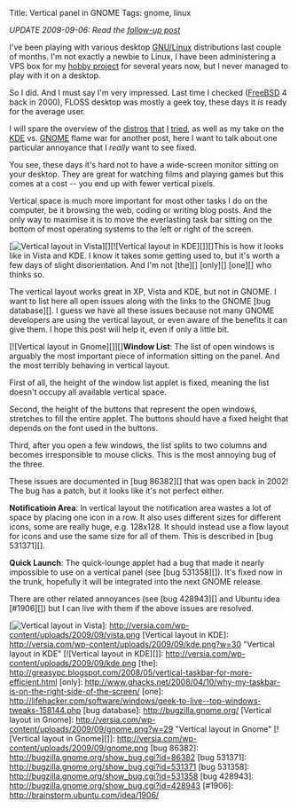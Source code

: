 Title: Vertical panel in GNOME
Tags: gnome, linux

*UPDATE 2009-09-06: Read the [follow-up post][]*

I've been playing with various desktop [GNU/Linux][] distributions last
couple of months. I'm not exactly a newbie to Linux, I have been
administering a VPS box for my [hobby project][] for several years now,
but I never managed to play with it on a desktop.

So I did. And I must say I'm very impressed. Last time I checked
([FreeBSD][] 4 back in 2000), FLOSS desktop was mostly a geek toy, these
days it *is* ready for the average user.

I will spare the overview of the [distros][] [that][] [I][] [tried][],
as well as my take on the [KDE][] vs. [GNOME][] flame war for another
post, here I want to talk about one particular annoyance that I *really*
want to see fixed.

You see, these days it's hard not to have a wide-screen monitor sitting
on your desktop. They are great for watching films and playing games but
this comes at a cost -- you end up with fewer vertical pixels.

Vertical space is much more important for most other tasks I do on the
computer, be it browsing the web, coding or writing blog posts. And the
only way to maximise it is to move the everlasting task bar sitting on
the bottom of most operating systems to the left or right of the screen.

[![Vertical layout in Vista][]][][![Vertical layout in KDE][]][]This is
how it looks like in Vista and KDE. I know it takes some getting used
to, but it's worth a few days of slight disorientation. And I'm not
[the][] [only][] [one][] who thinks so.

The vertical layout works great in XP, Vista and KDE, but not in GNOME.
I want to list here all open issues along with the links to the GNOME
[bug database][]. I guess we have all these issues because not many
GNOME developers are using the vertical layout, or even aware of the
benefits it can give them. I hope this post will help it, even if only a
little bit.

[![Vertical layout in Gnome][]][]**Window List**: The list of open
windows is arguably the most important piece of information sitting on
the panel. And the most terribly behaving in vertical layout.

First of all, the height of the window list applet is fixed, meaning the
list doesn't occupy all available vertical space.

Second, the height of the buttons that represent the open windows,
stretches to fill the entire applet. The buttons should have a fixed
height that depends on the font used in the buttons.

Third, after you open a few windows, the list splits to two columns and
becomes irresponsible to mouse clicks. This is the most annoying bug of
the three.

These issues are documented in [bug 86382][] that was open back in 2002!
The bug has a patch, but it looks like it's not perfect either.

**Notificatioin Area**: In vertical layout the notification area wastes
a lot of space by placing one icon in a row. It also uses different
sizes for different icons, some are really huge, e.g. 128x128. It should
instead use a flow layout for icons and use the same size for all of
them. This is described in [bug 531371][].

**Quick Launch**: The quick-lounge applet had a bug that made it nearly
impossible to use on a vertical panel (see [bug 531358][]). It's fixed
now in the trunk, hopefully it will be integrated into the next GNOME
release.

There are other related annoyances (see [bug 428943][] and Ubuntu idea
[\#1906][]) but I can live with them if the above issues are resolved.

  [follow-up post]: http://versia.com/2009/09/06/vertical-panel-in-gnome-15-months-later/
  [GNU/Linux]: http://www.gnu.org/
  [hobby project]: http://metaltabs.com
  [FreeBSD]: http://www.freebsd.org/
  [distros]: http://www.ubuntu.com/
  [that]: http://www.opensuse.org/
  [I]: http://fedoraproject.org/
  [tried]: http://www.mandriva.com/
  [KDE]: http://www.kde.org/
  [GNOME]: http://www.gnome.org/
  [Vertical layout in Vista]: http://versia.com/wp-content/uploads/2009/09/vista.png?w=32
    "Vertical layout in Vista"
  [![Vertical layout in Vista][]]: http://versia.com/wp-content/uploads/2009/09/vista.png
  [Vertical layout in KDE]: http://versia.com/wp-content/uploads/2009/09/kde.png?w=30
    "Vertical layout in KDE"
  [![Vertical layout in KDE][]]: http://versia.com/wp-content/uploads/2009/09/kde.png
  [the]: http://greasypc.blogspot.com/2008/05/vertical-taskbar-for-more-efficient.html
  [only]: http://www.ghacks.net/2008/04/10/why-my-taskbar-is-on-the-right-side-of-the-screen/
  [one]: http://lifehacker.com/software/windows/geek-to-live--top-windows-tweaks-158144.php
  [bug database]: http://bugzilla.gnome.org/
  [Vertical layout in Gnome]: http://versia.com/wp-content/uploads/2009/09/gnome.png?w=29
    "Vertical layout in Gnome"
  [![Vertical layout in Gnome][]]: http://versia.com/wp-content/uploads/2009/09/gnome.png
  [bug 86382]: http://bugzilla.gnome.org/show_bug.cgi?id=86382
  [bug 531371]: http://bugzilla.gnome.org/show_bug.cgi?id=531371
  [bug 531358]: http://bugzilla.gnome.org/show_bug.cgi?id=531358
  [bug 428943]: http://bugzilla.gnome.org/show_bug.cgi?id=428943
  [\#1906]: http://brainstorm.ubuntu.com/idea/1906/
